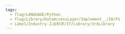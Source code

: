 ```yaml
---
tags:
  - flag/LANGUAGE/Python
  - flag/Library/DataAccessLayer/Implement__/IO/FS
  - Label/Industry-工业科学/IT/Library/3rdLibrary
---
```

